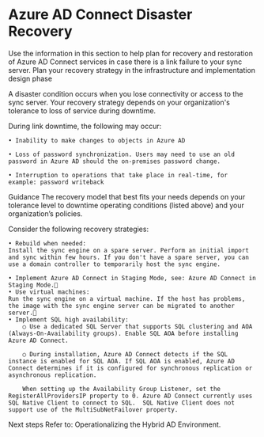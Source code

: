 # Azure AD Connect Disaster Recovery

Use the information in this section to help plan for recovery and restoration of Azure AD Connect services in case there is a link failure to your sync server. Plan your recovery strategy in the infrastructure and implementation design phase

A disaster condition occurs when you lose connectivity or access to the sync server. Your recovery strategy depends on your organization's tolerance to loss of service during downtime.

During link downtime, the following may occur:

	• Inability to make changes to objects in Azure AD
	
	• Loss of password synchronization. Users may need to use an old password in Azure AD should the on-premises password change. 
	
	• Interruption to operations that take place in real-time, for example: password writeback


Guidance
The recovery model that best fits your needs depends on your tolerance level to downtime operating conditions (listed above) and your organization’s policies. 

Consider the following recovery strategies:

	• Rebuild when needed: 
	Install the sync engine on a spare server. Perform an initial import and sync within few hours. If you don't have a spare server, you can use a domain controller to temporarily host the sync engine.
		
	• Implement Azure AD Connect in Staging Mode, see: Azure AD Connect in Staging Mode.
	• Use virtual machines:
	Run the sync engine on a virtual machine. If the host has problems, the image with the sync engine server can be migrated to another server.
	• Implement SQL high availability:
		○ Use a dedicated SQL Server that supports SQL clustering and AOA (Always-On-Availability groups). Enable SQL AOA before installing Azure AD Connect. 
		
		○ During installation, Azure AD Connect detects if the SQL instance is enabled for SQL AOA. If SQL AOA is enabled, Azure AD Connect determines if it is configured for synchronous replication or asynchronous replication. 
		
		When setting up the Availability Group Listener, set the RegisterAllProvidersIP property to 0. Azure AD Connect currently uses SQL Native Client to connect to SQL.  SQL Native Client does not support use of the MultiSubNetFailover property.


	
Next steps 
Refer to: Operationalizing the Hybrid AD Environment.



